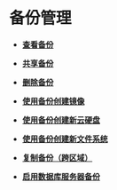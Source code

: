 # 备份管理<a name="cbr_03_0012"></a>

-   **[查看备份](查看备份.md)**  

-   **[共享备份](共享备份.md)**  

-   **[删除备份](删除备份.md)**  

-   **[使用备份创建镜像](使用备份创建镜像.md)**  

-   **[使用备份创建新云硬盘](使用备份创建新云硬盘.md)**  

-   **[使用备份创建新文件系统](使用备份创建新文件系统.md)**  

-   **[复制备份（跨区域）](复制备份（跨区域）.md)**  

-   **[启用数据库服务器备份](启用数据库服务器备份.md)**  


